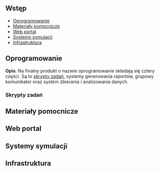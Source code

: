 Wstęp
------------

* [Oprogramowanie](#oprogramowanie)
* [Materiały pomocnicze](#materiały-pomocnicze)
* [Web portal](#web-portal)
* [Systemy symulacji](#systemy-symulacji)
* [Infrastruktura](#infrastruktura)

Oprogramowanie
------------

**Opis**: Na finalny produkt o nazwie oprogramowanie składają się cztery części. Są to [skrypty zadań](#skrypty-zadań), systemy generowania raportów, grupowy komunikator oraz system zbierania i analizowania danych.

### Skrypty zadań


Materiały pomocnicze
------------

Web portal
------------

Systemy symulacji
------------

Infrastruktura
------------


